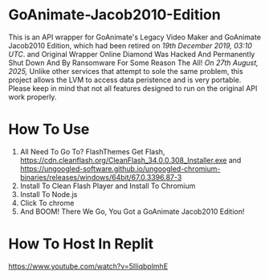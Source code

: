 # GoAnimate-Jacob2010-Edition
This is an API wrapper for GoAnimate's Legacy Video Maker and GoAnimate Jacob2010 Edition, which had been retired on *19th December 2019, 03:10 UTC*.	and Original Wrapper Online Diamond Was Hacked And Permanently Shut Down And By Ransomware For Some Reason The All! *On 27th August, 2025,* Unlike other services that attempt to sole the same problem, this project allows the LVM to access data peristence and is very portable.  Please keep in mind that not all features designed to run on the original API work properly.


# How To Use

1. All Need To Go To? FlashThemes Get Flash, https://cdn.cleanflash.org/CleanFlash_34.0.0.308_Installer.exe and https://ungoogled-software.github.io/ungoogled-chromium-binaries/releases/windows/64bit/67.0.3396.87-3
2. Install To Clean Flash Player and Install To Chromium
3. Install To Node.js
4. Click To chrome
5. And BOOM! There We Go, You Got a GoAnimate Jacob2010 Edition!


# How To Host In Replit
https://www.youtube.com/watch?v=5IIiqbplmhE

